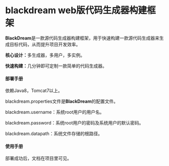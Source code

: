 # blackdream web版代码生成器构建框架
<div>
    <div>
        <p><b>BlackDream</b>是一款源代码生成器构建框架，用于快速构建一款源代码生成器来生成目标代码，从而提升项目开发效率。</p>
        <p><b>核心设计：</b>多生成器，多用户，多实例。</p>
        <p><b>快速构建：</b>几分钟即可定制一款简单的代码生成器。</p>
    </div>
    <div>
        <h4><b>部署手册</b></h4>
        <p>依赖Java8，Tomcat7以上。</p>
        <p>blackdream.properties文件是<b>BlackDream</b>的配置文件。</p>
        <p>blackdream.username：系统root用户的用户名。</p>
        <p>blackdream.password：系统root用户的密码及系统用户的默认密码。</p>
        <p>blackdream.datapath：系统文件存储的根路径。</p>
        <h4><b>使用手册</b></h4>
        <p>部署成功后，文档在项目里可见。</p>
    </div>
</div>
